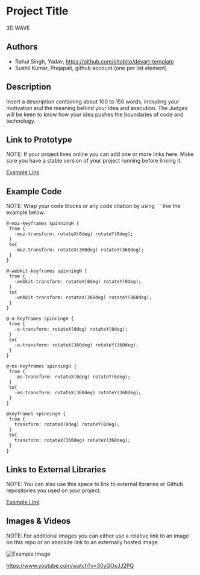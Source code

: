 # Project Title
3D WAVE

## Authors
- Rahul Singh, Yadav, https://github.com/eltobito/devart-template
- Sushil Kumar, Prajapati, github account (one per list element)

## Description
Insert a description containing about 100 to 150 words, including your motivation and the meaning behind your idea and execution. The Judges will be keen to know how your idea pushes the boundaries of code and technology. 

## Link to Prototype
NOTE: If your project lives online you can add one or more links here. Make sure you have a stable version of your project running before linking it.

[Example Link](http://www.google.com "Example Link")

## Example Code
NOTE: Wrap your code blocks or any code citation by using ``` like the example below.
```
@-moz-keyframes spinningH {
 from {
   -moz-transform: rotateX(0deg) rotateY(0deg);
 }
 to{
   -moz-transform: rotateX(360deg) rotateY(360deg);
 }
}

@-webkit-keyframes spinningH {
 from {
   -webkit-transform: rotateX(0deg) rotateY(0deg);
 }
 to{
   -webkit-transform: rotateX(360deg) rotateY(360deg);
 }
}

@-o-keyframes spinningH {
 from {
   -o-transform: rotateX(0deg) rotateY(0deg);
 }
 to{
   -o-transform: rotateX(360deg) rotateY(360deg);
 }
}

@-ms-keyframes spinningH {
 from {
   -ms-transform: rotateX(0deg) rotateY(0deg);
 }
 to{
   -ms-transform: rotateX(360deg) rotateY(360deg);
 }
}

@keyframes spinningH {
 from {
   transform: rotateX(0deg) rotateY(0deg);
 }
 to{
   transform: rotateX(360deg) rotateY(360deg);
 }
}
```
## Links to External Libraries
 NOTE: You can also use this space to link to external libraries or Github repositories you used on your project.

[Example Link](http://www.google.com "Example Link")

## Images & Videos
NOTE: For additional images you can either use a relative link to an image on this repo or an absolute link to an externally hosted image.

![Example Image](project_images/cover.jpg?raw=true "Example Image")

https://www.youtube.com/watch?v=30yGOxJJ2PQ
